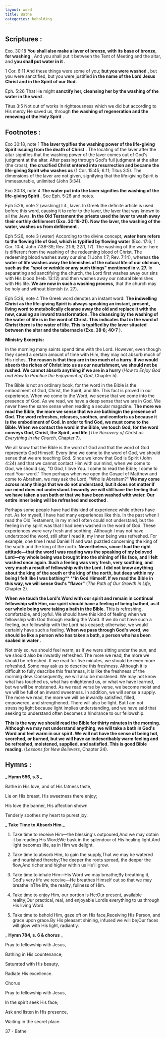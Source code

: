 ```yaml
---
layout: word
title: Bathe
categories: beholding
---
```


## Scriptures :

Exo. 30:18 **You shall also make a laver of bronze, with its base of bronze, for washing** . And you shall put it between the Tent of Meeting and the altar, and **you shall put water in it** .

1 Cor. 6:11 And these things were some of you; **but you were washed** , but you were sanctified, but you were justified **in the name of the Lord Jesus Christ and in the Spirit of our God.**

Eph. 5:26 That He might **sanctify her, cleansing her by the washing of the water in the word** .

Titus 3:5 Not out of works in righteousness which we did but according to His mercy He saved us, through **the washing of regeneration and the renewing of the Holy Spirit** .

## Footnotes :

Exo 30:18, note 1 **The laver typifies the washing power of the life-giving Spirit issuing from the death of Christ** . The locating of the laver after the altar signifies that the washing power of the laver comes out of God's judgment at the altar. After passing through God's full judgment at the altar (the cross), **the crucified Christ entered into resurrection and became the life-giving Spirit who washes us** (1 Cor. 15:45; 6:11; Titus 3:5). The dimensions of the laver are not given, signifying that the life-giving Spirit is immeasurable, unlimited (John 3:34).

Exo 30:18, note 4 **The water put into the laver signifies the washing of the life-giving Spirit** . See Eph. 5:26 and notes.

Eph 5:26, note 2 (washing) Lit., laver. In Greek the definite article is used before this word, causing it to refer to the laver, the laver that was known to all the Jews. **In the Old Testament the priests used the laver to wash away their earthly defilement (Exo. 30:18-21). Now the laver, the washing of the water, washes us from defilement** .

Eph 5:26, note 3 (water) According to the divine concept, **water here refers to the flowing life of God, which is typified by flowing water** (Exo. 17:6; 1 Cor. 10:4; John 7:38-39; Rev. 21:6; 22:1, 17). The washing of the water here is different from the washing of the redeeming blood of Christ. The redeeming blood washes away our sins (1 John 1:7; Rev. 7:14), whereas **the water of life washes away the blemishes of the natural life of our old man, such as the "spot or wrinkle or any such things" mentioned in v. 27.** In separating and sanctifying the church, the Lord first washes away our sins with His blood (Heb. 13:12) and then washes away our natural blemishes with His life. **We are now in such a washing process,** that the church may be holy and without blemish (v. 27).

Eph 5:26, note 4 The Greek word denotes an instant word. **The indwelling Christ as the life-giving Spirit is always speaking an instant, present, living word to metabolically cleanse away the old and replace it with the new, causing an inward transformation. The cleansing by the washing of the water of life is in the word of Christ. This indicates that in the word of Christ there is the water of life. This is typified by the laver situated between the altar and the tabernacle (Exo. 38:8; 40:7** ).

**Ministry Excerpts:**

In the morning many saints spend time with the Lord. However, even though they spend a certain amount of time with Him, they may not absorb much of His riches. **The reason is that they are in too much of a hurry. If we would absorb the riches of Christ into us as our nourishment, we should not be rushed. We cannot absorb anything if we are in a hurry** (_How to Enjoy God and How to Practice the Enjoyment of God_, Chapter 5).

The Bible is not an ordinary book, for the word in the Bible is the embodiment of God, Christ, the Spirit, and life. This fact is proved in our experience. When we come to the Word, we sense that we come into the presence of God. As we read, we have a deep sense that we are in God. We never have the same sense when reading a secular magazine. **The more we read the Bible, the more we sense that we are bathingin the presence of God. The word refreshes, releases, soothes, and comforts us because it is the embodiment of God. In order to find God, we must come to the Bible. When we contact the word in the Bible, we touch God, for the word conveys God, Christ, the Spirit, and life** (_The Recovery of Christ as Everything in the Church_, Chapter 7).

We all know that the Bible is the word of God and that the word of God represents God Himself. Every time we come to the word of God, we should sense that we are touching God. Since we know that God is Spirit (John 4:24) and that we cannot contact Him with our mind, when we come to God, we should say, "O God, I love You. I come to read the Bible; I come to read Your word." Then perhaps when we open the Gospel of Matthew and come to Abraham, we may ask the Lord, "Who is Abraham?" **We may come across many things that we do not understand, but it does not matter if our mind does not understand. Inwardly we will still have the feeling that we have taken a sun bath or that we have been washed with water. Our entire inner being will be refreshed and soothed** .

Perhaps some people have had this kind of experience while others have not. As for myself, I have had many experiences like this. In the past when I read the Old Testament, in my mind I often could not understand, but the feeling in my spirit was that I had been washed in the word of God. These experiences were very fresh and soothing. Although I may not have understood the word, still after I read it, my inner being was refreshed. For example, one time I read Daniel 11 and was puzzled concerning the king of the south and the king of the north. **Nevertheless, since I had the right attitude—that the word I was reading was the speaking of my beloved Lord—my whole being was brought into the shining of His face, and I felt washed once again. Such a feeling was very fresh, very soothing, and very much a result of fellowship with the Lord. I did not know anything about the king of the south or the king of the north, but deep within my being I felt like I was bathing****  ****in God Himself. If we read the Bible in this way, we will sense God's "flavor"** (_The Path of Our Growth in Life_, Chapter 2).

**When we touch the Lord's Word with our spirit and remain in continual fellowship with Him, our spirit should have a feeling of being bathed, as if our whole being were taking a bath in the Bible.** This is refreshing, comfortable, and joyful. We should have this kind of feeling when we fellowship with God through reading the Word. If we do not have such a feeling, our fellowship with the Lord has ceased; otherwise, we would certainly have such a feeling. **When we pass through God's word, we should be like a person who has taken a bath, a person who has been soaked in water** .

Not only so, we should feel warm, as if we were sitting under the sun, and we should also be inwardly refreshed. The more we read, the more we should be refreshed. If we read for five minutes, we should be even more refreshed. Some may ask us to describe this freshness. Although it is difficult to fully describe this freshness, it is like the freshness of the morning dew. Consequently, we will also be moistened. We may not know what has touched us, what has enlightened us, or what we have learned, but we will be moistened. As we read verse by verse, we become moist and we will be full of an inward sweetness. In addition, we will sense a supply. The more we read, the more we will be inwardly satisfied, filled, empowered, and strengthened. There will also be light. But I am not stressing light because light implies understanding, and we have said that seeking to understand often becomes a hindrance to our fellowship.

**This is the way we should read the Bible for thirty minutes in the morning. Although we may not understand anything, we will take a bath in God's Word and feel warm in our spirit. We will not have the sense of being hot, scorched, or burned, but we will have an indescribably warm feeling and be refreshed, moistened, supplied, and satisfied. This is good Bible reading.** (_Lessons for New Believers_, Chapter 24).

## Hymns :

_ **Hymn 556, s.3** _

Bathe in His love, and of His fatness taste,

Lie on His breast, His sweetness there enjoy;

His love the banner, His affection shown

Tenderly soothes my heart to purest joy.

_ **Take Time to Absorb Him** _

1. Take time to receive Him—the blessing's outpoured,And we may obtain it by reading His Word;We bask in the splendour of His healing light,And light becomes life, as in Him we delight.

1. Take time to absorb Him, to gain the supply,That we may be watered and nourished thereby;The deeper the roots spread, the deeper the flow,And richer and higher within us He'll grow.

1. Take time to inhale Him—His Word we may breathe;By breathing it, God's very life we receive—He breathes Himself out so that we may breathe inThe life, the reality, fullness of Him.

1. Take time to enjoy Him, our portion is He:Our present, available reality;Our practical, real, and enjoyable LordIs everything to us through His living Word.

1. Take time to behold Him, gaze oft on His face,Receiving His Person, and grace upon grace.By His pleasant shining, infused we will be;Our faces will glow with His light, radiantly.

_ **Hymn 784, s. 6 & chorus** _

Pray to fellowship with Jesus,

Bathing in His countenance;

Saturated with His beauty,

Radiate His excellence.

Chorus

Pray to fellowship with Jesus,

In the spirit seek His face;

Ask and listen in His presence,

Waiting in the secret place.

37 - Bathe
